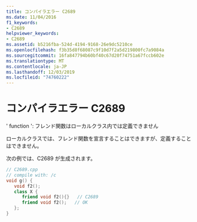 ```yaml
---
title: コンパイラエラー C2689
ms.date: 11/04/2016
f1_keywords:
- C2689
helpviewer_keywords:
- C2689
ms.assetid: b5216fba-524d-4194-9168-26e9dc5210ce
ms.openlocfilehash: f3b35d8f68087c9f10d7f2a5d219800fc7a9084a
ms.sourcegitcommit: 16fa847794b60bf40c67d20f74751a67fccb602e
ms.translationtype: MT
ms.contentlocale: ja-JP
ms.lasthandoff: 12/03/2019
ms.locfileid: "74760222"
---
```

# <a name="compiler-error-c2689"></a>コンパイラエラー C2689

' function ': フレンド関数はローカルクラス内では定義できません

ローカルクラスでは、フレンド関数を宣言することはできますが、定義することはできません。

次の例では、C2689 が生成されます。

```cpp
// C2689.cpp
// compile with: /c
void g() {
   void f2();
   class X {
      friend void f2(){}   // C2689
      friend void f2();   // OK
   };
}
```
